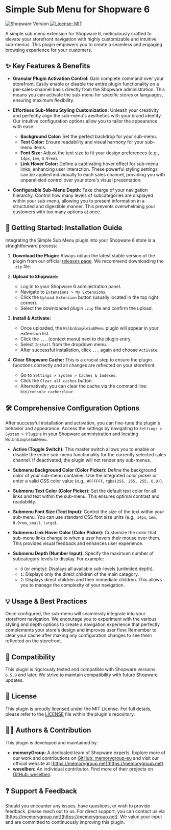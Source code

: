 # Simple Sub Menu for Shopware 6

![Shopware Version](https://img.shields.io/badge/Shopware-6.5.x%20%7C%206.6.x-blue)
[![License: MIT](https://img.shields.io/badge/License-MIT-yellow.svg)](https://opensource.org/licenses/MIT)

A simple sub menu extension for Shopware 6, meticulously crafted to elevate your storefront navigation with highly customizable and intuitive sub-menus. This plugin empowers you to create a seamless and engaging browsing experience for your customers.

## ✨ Key Features & Benefits

*   **Granular Plugin Activation Control:** Gain complete command over your storefront. Easily enable or disable the entire plugin functionality on a per-sales-channel basis directly from the Shopware administration. This means you can activate the sub-menu for specific stores or languages, ensuring maximum flexibility.

*   **Effortless Sub-Menu Styling Customization:** Unleash your creativity and perfectly align the sub-menu's aesthetics with your brand identity. Our intuitive configuration options allow you to tailor the appearance with ease:
    *   **Background Color:** Set the perfect backdrop for your sub-menu.
    *   **Text Color:** Ensure readability and visual harmony for your sub-menu items.
    *   **Font Size:** Adjust the text size to fit your design preferences (e.g., `14px`, `1em`, `0.9rem`).
    *   **Link Hover Color:** Define a captivating hover effect for sub-menu links, enhancing user interaction.
    These powerful styling settings can be applied individually to each sales channel, providing you with unparalleled control over your store's visual presentation.

*   **Configurable Sub-Menu Depth:** Take charge of your navigation hierarchy. Control how many levels of subcategories are displayed within your sub-menu, allowing you to present information in a structured and digestible manner. This prevents overwhelming your customers with too many options at once.

## 🚀 Getting Started: Installation Guide

Integrating the Simple Sub Menu plugin into your Shopware 6 store is a straightforward process:

1.  **Download the Plugin:** Always obtain the latest stable version of the plugin from our official [releases page](https://github.com/weselben/WslbnSimpleSubMenu/releases). We recommend downloading the `.zip` file.

2.  **Upload to Shopware:**
    *   Log in to your Shopware 6 administration panel.
    *   Navigate to `Extensions > My Extensions`.
    *   Click the `Upload Extension` button (usually located in the top right corner).
    *   Select the downloaded plugin `.zip` file and confirm the upload.

3.  **Install & Activate:**
    *   Once uploaded, the `WslbnSimpleSubMenu` plugin will appear in your extension list.
    *   Click the `...` (context menu) next to the plugin entry.
    *   Select `Install` from the dropdown menu.
    *   After successful installation, click `...` again and choose `Activate`.

4.  **Clear Shopware Cache:** This is a crucial step to ensure the plugin functions correctly and all changes are reflected on your storefront.
    *   Go to `Settings > System > Caches & Indexes`.
    *   Click the `Clear all caches` button.
    *   Alternatively, you can clear the cache via the command line: `bin/console cache:clear`.

## 🛠️ Comprehensive Configuration Options

After successful installation and activation, you can fine-tune the plugin's behavior and appearance. Access the settings by navigating to `Settings > System > Plugins` in your Shopware administration and locating `WslbnSimpleSubMenu`.

*   **Active (Toggle Switch):** This master switch allows you to enable or disable the entire sub-menu functionality for the currently selected sales channel. If deactivated, the plugin will not render any sub-menus.

*   **Submenu Background Color (Color Picker):** Define the background color of your sub-menu container. Use the integrated color picker or enter a valid CSS color value (e.g., `#FFFFFF`, `rgba(255, 255, 255, 0.9)`).

*   **Submenu Text Color (Color Picker):** Set the default text color for all links and text within the sub-menu. This ensures optimal contrast and readability.

*   **Submenu Font Size (Text Input):** Control the size of the text within your sub-menu. You can use standard CSS font size units (e.g., `14px`, `1em`, `0.9rem`, `small`, `large`).

*   **Submenu Link Hover Color (Color Picker):** Customize the color that sub-menu links change to when a user hovers their mouse over them. This provides visual feedback and enhances user experience.

*   **Submenu Depth (Number Input):** Specify the maximum number of subcategory levels to display. For example:
    *   `0` (or empty): Displays all available sub-levels (unlimited depth).
    *   `1`: Displays only the direct children of the main category.
    *   `2`: Displays direct children and their immediate children.
    This allows you to manage the complexity of your navigation.

## 💡 Usage & Best Practices

Once configured, the sub-menu will seamlessly integrate into your storefront navigation. We encourage you to experiment with the various styling and depth options to create a navigation experience that perfectly complements your store's design and improves user flow. Remember to clear your cache after making any configuration changes to see them reflected on the storefront.

## 🤝 Compatibility

This plugin is rigorously tested and compatible with Shopware versions `6.5.0` and later. We strive to maintain compatibility with future Shopware updates.

## 📄 License

This plugin is proudly licensed under the MIT License. For full details, please refer to the [LICENSE](LICENSE) file within the plugin's repository.

## 🧑‍💻 Authors & Contribution

This plugin is developed and maintained by:

*   **memoryGroup:** A dedicated team of Shopware experts. Explore more of our work and contributions on [GitHub: memorygroup-eu](https://github.com/memorygroup-eu) and visit our official website at [https://memorygroup.net](https://memorygroup.net).
*   **weselben:** An individual contributor. Find more of their projects on [GitHub: weselben](https://github.com/weselben).

## ❓ Support & Feedback

Should you encounter any issues, have questions, or wish to provide feedback, please reach out to us. For direct support, you can contact us via [https://memorygroup.net](https://memorygroup.net). We value your input and are committed to continuously improving this plugin.
